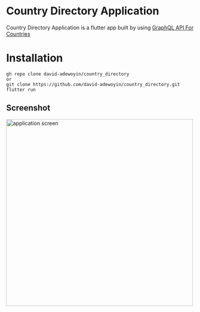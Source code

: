 # Country Directory Application
Country Directory Application is a flutter app built by using [GraphQL API For Countries](https://countries.trevorblades.com/) 

# Installation
```
gh repo clone david-adewoyin/country_directory
or
git clone https://github.com/david-adewoyin/country_directory.git
flutter run
```

## Screenshot
<img src="https://user-images.githubusercontent.com/57121852/142595986-cffc67f4-ea3d-42a7-a73e-7de7c243d934.gif" height="500" alt="application screen">
